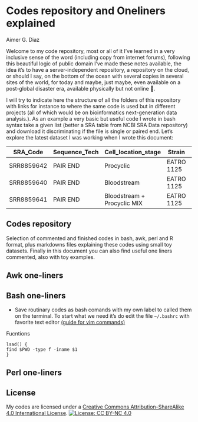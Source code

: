 Codes repository and Oneliners explained
================
Aimer G. Diaz

<!---
Sintaxis propia de github markdown https://github.com/adam-p/markdown-here/wiki/Markdown-Cheatsheet
Sintaxis for all the R markdowns in general https://bookdown.org/yihui/rmarkdown-cookbook/raw-latex.html 
El tema de las licencias https://gist.github.com/lukas-h/2a5d00690736b4c3a7ba
Cuando lanze los pauetes tanto de deteccion de fragmentos como el script de reduccion de librerias https://docs.github.com/en/enterprise-server@2.22/packages/quickstart  

--->

Welcome to my code repository, most or all of it I’ve learned in a very
inclusive sense of the word (including copy from internet forums),
following this beautiful logic of public domain I’ve made these notes
available, the idea it’s to have a server-independent repository, a
repository on the cloud, or should I say, on the bottom of the ocean
with several copies in several sites of the world, for today and maybe,
just maybe, even available on a post-global disaster era, available
physically but not online 🤭.

I will try to indicate here the structure of all the folders of this
repository with links for instance to where the same code is used but in
different projects (all of which would be on bioinformatics
next-generation data analysis.). As an example a very basic but useful
code I wrote in bash syntax take a given list (better a SRA table from
NCBI SRA Data repository) and download it discriminating if the file is
single or paired end. Let’s explore the latest dataset I was working
when I wrote this document:

| SRA\_Code  | Sequence\_Tech | Cell\_location\_stage       | Strain     | Total\_Sequences | Length  | Source           | ServerName                 |
|------------|----------------|-----------------------------|------------|------------------|---------|------------------|----------------------------|
| SRR8859642 | PAIR END       | Procyclic                   | EATRO 1125 | 85,827,714       | 125/125 | Cooper2019\_gRNA | Cooper2019\_gRNA\_E1125PC  |
| SRR8859640 | PAIR END       | Bloodstream                 | EATRO 1125 | 79,132,567       | 125/125 | Cooper2019\_gRNA | Cooper2019\_gRNA\_E1125BS  |
| SRR8859641 | PAIR END       | Bloodstream + Procyclic MIX | EATRO 1125 | 148935513        | 125/125 | Cooper2019\_gRNA | Cooper2019\_gRNA\_E1125Mix |

## Codes repository

Selection of commented and finished codes in bash, awk, perl and R
format, plus markdowns files explaining these codes using small toy
datasets. Finally in this document you can also find useful one liners
commented, also with toy examples.

## Awk one-liners

## Bash one-liners

-   Save routinary codes as bash comands with my own label to called
    them on the terminal. To start what we need it’s do edit the file
    `~/.bashrc` with favorite text editor [(guide for vim
    commands)](VIM/README.md)

Fucntions

    lsad() {
    find $PWD -type f -iname $1
    }

## Perl one-liners

<!-- Usar perl en R markdown, se puede https://stackoverflow.com/questions/45857934/executing-perl-6-code-in-rmarkdown 
--->

## License

My codes are licensed under a [Creative Commons Attribution-ShareAlike
4.0 International
License](https://creativecommons.org/licenses/by-nc/4.0/). [![License:
CC BY-NC
4.0](https://img.shields.io/badge/License-CC%20BY--NC%204.0-lightgrey.svg)](https://creativecommons.org/licenses/by-nc/4.0/)

